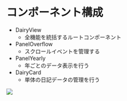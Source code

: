 # コンポーネント構成

+ DairyView
  + 全機能を統括するルートコンポーネント
+ PanelOverflow
  + スクロールイベントを管理する
+ PanelYearly
  + 年ごとのデータ表示を行う
+ DairyCard
  + 単体の日記データの管理を行う

![](コンポーネント.bmp)
